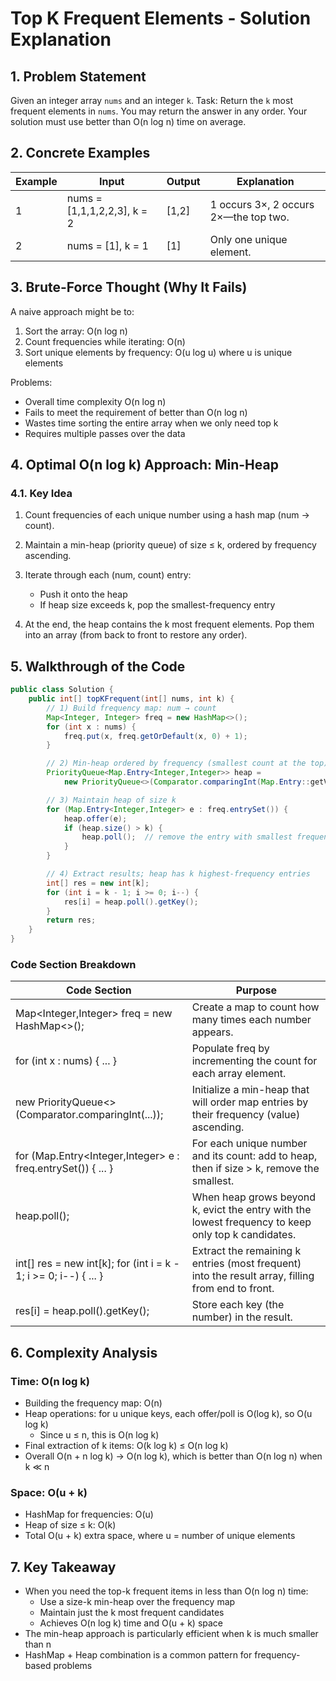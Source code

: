 # Top K Frequent Elements - Solution Explanation

## 1. Problem Statement

Given an integer array `nums` and an integer `k`.
Task: Return the `k` most frequent elements in `nums`. You may return the answer in any order. Your solution must use better than O(n log n) time on average.

## 2. Concrete Examples

| Example | Input | Output | Explanation |
|---------|-------|--------|-------------|
| 1 | nums = [1,1,1,2,2,3], k = 2 | [1,2] | 1 occurs 3×, 2 occurs 2×—the top two. |
| 2 | nums = [1], k = 1 | [1] | Only one unique element. |

## 3. Brute-Force Thought (Why It Fails)

A naive approach might be to:
1. Sort the array: O(n log n)
2. Count frequencies while iterating: O(n)
3. Sort unique elements by frequency: O(u log u) where u is unique elements

Problems:
- Overall time complexity O(n log n)
- Fails to meet the requirement of better than O(n log n)
- Wastes time sorting the entire array when we only need top k
- Requires multiple passes over the data

## 4. Optimal O(n log k) Approach: Min-Heap

### 4.1. Key Idea

1. Count frequencies of each unique number using a hash map (num → count).

2. Maintain a min-heap (priority queue) of size ≤ k, ordered by frequency ascending.

3. Iterate through each (num, count) entry:
   - Push it onto the heap
   - If heap size exceeds k, pop the smallest-frequency entry

4. At the end, the heap contains the k most frequent elements.
   Pop them into an array (from back to front to restore any order).

## 5. Walkthrough of the Code

```java
public class Solution {
    public int[] topKFrequent(int[] nums, int k) {
        // 1) Build frequency map: num → count
        Map<Integer, Integer> freq = new HashMap<>();
        for (int x : nums) {
            freq.put(x, freq.getOrDefault(x, 0) + 1);
        }

        // 2) Min-heap ordered by frequency (smallest count at the top)
        PriorityQueue<Map.Entry<Integer,Integer>> heap =
            new PriorityQueue<>(Comparator.comparingInt(Map.Entry::getValue));

        // 3) Maintain heap of size k
        for (Map.Entry<Integer,Integer> e : freq.entrySet()) {
            heap.offer(e);
            if (heap.size() > k) {
                heap.poll();  // remove the entry with smallest frequency
            }
        }

        // 4) Extract results; heap has k highest-frequency entries
        int[] res = new int[k];
        for (int i = k - 1; i >= 0; i--) {
            res[i] = heap.poll().getKey();
        }
        return res;
    }
}
```

### Code Section Breakdown

| Code Section | Purpose |
|--------------|---------|
| Map<Integer,Integer> freq = new HashMap<>(); | Create a map to count how many times each number appears. |
| for (int x : nums) { ... } | Populate freq by incrementing the count for each array element. |
| new PriorityQueue<>(Comparator.comparingInt(...)); | Initialize a min-heap that will order map entries by their frequency (value) ascending. |
| for (Map.Entry<Integer,Integer> e : freq.entrySet()) { ... } | For each unique number and its count: add to heap, then if size > k, remove the smallest. |
| heap.poll(); | When heap grows beyond k, evict the entry with the lowest frequency to keep only top k candidates. |
| int[] res = new int[k]; for (int i = k - 1; i >= 0; i--) { ... } | Extract the remaining k entries (most frequent) into the result array, filling from end to front. |
| res[i] = heap.poll().getKey(); | Store each key (the number) in the result. |

## 6. Complexity Analysis

### Time: O(n log k)
- Building the frequency map: O(n)
- Heap operations: for u unique keys, each offer/poll is O(log k), so O(u log k)
  - Since u ≤ n, this is O(n log k)
- Final extraction of k items: O(k log k) ≤ O(n log k)
- Overall O(n + n log k) → O(n log k), which is better than O(n log n) when k ≪ n

### Space: O(u + k)
- HashMap for frequencies: O(u)
- Heap of size ≤ k: O(k)
- Total O(u + k) extra space, where u = number of unique elements

## 7. Key Takeaway

- When you need the top-k frequent items in less than O(n log n) time:
  - Use a size-k min-heap over the frequency map
  - Maintain just the k most frequent candidates
  - Achieves O(n log k) time and O(u + k) space
- The min-heap approach is particularly efficient when k is much smaller than n
- HashMap + Heap combination is a common pattern for frequency-based problems 